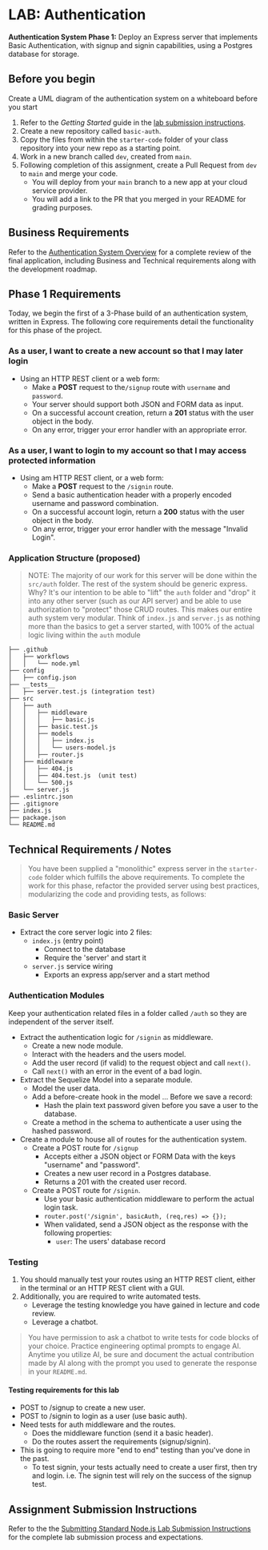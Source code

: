# LAB: Authentication

**Authentication System Phase 1:** Deploy an Express server that implements Basic Authentication, with signup and signin capabilities, using a Postgres database for storage.

## Before you begin

Create a UML diagram of the authentication system on a whiteboard before you start

1. Refer to the *Getting Started* guide  in the [lab submission instructions](../../../reference/submission-instructions/labs/README.md).
1. Create a new repository called `basic-auth`.
1. Copy the files from within the `starter-code` folder of your class repository into your new repo as a starting point.
1. Work in a new branch called `dev`, created from `main`.
1. Following completion of this assignment, create a Pull Request from `dev` to `main` and merge your code.
   - You will deploy from your `main` branch to a new app at your cloud service provider.
   - You will add a link to the PR that you merged in your README for grading purposes.

## Business Requirements

Refer to the [Authentication System Overview](../../apps-and-libraries/auth-server/README.md) for a complete review of the final application, including Business and Technical requirements along with the development roadmap.

## Phase 1 Requirements

Today, we begin the first of a 3-Phase build of an authentication system, written in Express. The following core requirements detail the functionality for this phase of the project.

### As a user, I want to create a new account so that I may later login

- Using an HTTP REST client or a web form:
  - Make a **POST** request to the`/signup` route with `username` and `password`.
  - Your server should support both JSON and FORM data as input.
  - On a successful account creation, return a **201** status with the user object in the body.
  - On any error, trigger your error handler with an appropriate error.

### As a user, I want to login to my account so that I may access protected information

- Using am HTTP REST client, or a web form:
  - Make a **POST** request to the `/signin` route.
  - Send a basic authentication header with a properly encoded username and password combination.
  - On a successful account login, return a **200** status with the user object in the body.
  - On any error, trigger your error handler with the message "Invalid Login".
  
### Application Structure (proposed)

> NOTE: The majority of our work for this server will be done within the `src/auth` folder. The rest of the system should be generic express. Why? It's our intention to be able to "lift" the `auth` folder and "drop" it into any other server (such as our API server) and be able to use authorization to "protect" those CRUD routes. This makes our entire auth system very modular. Think of `index.js` and `server.js` as nothing more than the basics to get a server started, with 100% of the actual logic living within the `auth` module

```text
├── .github
│   ├── workflows
│   │   └── node.yml
├── config
│   ├── config.json
├── __tests__
│   ├── server.test.js (integration test)
├── src
│   ├── auth
│   │   ├── middleware
│   │   │   ├── basic.js
│   │   ├── basic.test.js
│   │   ├── models
│   │   │   ├── index.js
│   │   │   └── users-model.js
│   │   ├── router.js
│   ├── middleware
│   │   ├── 404.js
│   │   ├── 404.test.js  (unit test)
│   │   └── 500.js
│   └── server.js
├── .eslintrc.json
├── .gitignore
├── index.js
├── package.json
└── README.md
```

## Technical Requirements / Notes

> You have been supplied a "monolithic" express server in the `starter-code` folder which fulfills the above requirements. To complete the work for this phase, refactor the provided server using best practices, modularizing the code and providing tests, as follows:

### Basic Server

- Extract the core server logic into 2 files:
  - `index.js` (entry point)
    - Connect to the database
    - Require the 'server' and start it
  - `server.js` service wiring
    - Exports an express app/server and a start method

### Authentication Modules

Keep your authentication related files in a folder called `/auth` so they are independent of the server itself.

- Extract the authentication logic for `/signin` as middleware.
  - Create a new node module.
  - Interact with the headers and the users model.
  - Add the user record (if valid) to the request object and call `next()`.
  - Call `next()` with an error in the event of a bad login.
- Extract the Sequelize Model into a separate module.
  - Model the user data.
  - Add a before-create hook in the model ... Before we save a record:
    - Hash the plain text password given before you save a user to the database.
  - Create a method in the schema to authenticate a user using the hashed password.
- Create a module to house all of routes for the authentication system.
  - Create a POST route for `/signup`
    - Accepts either a JSON object or FORM Data with the keys "username" and "password".
    - Creates a new user record in a Postgres database.
    - Returns a 201 with the created user record.
  - Create a POST route for `/signin`.
    - Use your basic authentication middleware to perform the actual login task.
    - `router.post('/signin', basicAuth, (req,res) => {});`
    - When validated, send a JSON object as the response with the following properties:
      - `user`: The users' database record

### Testing

1. You should manually test your routes using an HTTP REST client, either in the terminal or an HTTP REST client with a GUI.
2. Additionally, you are required to write automated tests.  
   - Leverage the testing knowledge you have gained in lecture and code review.  
   - Leverage a chatbot. 
   
> You have permission to ask a chatbot to write tests for code blocks of your choice.  Practice engineering optimal prompts to engage AI.  Anytime you utilize AI, be sure and document the actual contribution made by AI along with the prompt you used to generate the response in your `README.md`.

#### Testing requirements for this lab

- POST to /signup to create a new user.
- POST to /signin to login as a user (use basic auth).
- Need tests for auth middleware and the routes.
  - Does the middleware function (send it a basic header).
  - Do the routes assert the requirements (signup/signin).
- This is going to require more "end to end" testing than you've done in the past.
  - To test signin, your tests actually need to create a user first, then try and login.  i.e. The signin test will rely on the success of the signup test.

## Assignment Submission Instructions

Refer to the the [Submitting Standard Node.js Lab Submission Instructions](../../../reference/submission-instructions/labs/node-apps.md) for the complete lab submission process and expectations.
